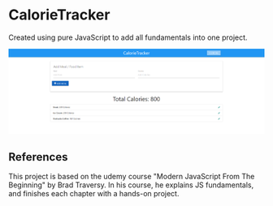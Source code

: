 # CalorieTracker
Created using pure JavaScript to add all fundamentals into one project.

![Preview of the web front-end](./img/preview.png)


## References
This project is based on the udemy course "Modern JavaScript From The Beginning" by Brad Traversy. In his course, he explains JS fundamentals, and finishes each chapter with a hands-on project.
